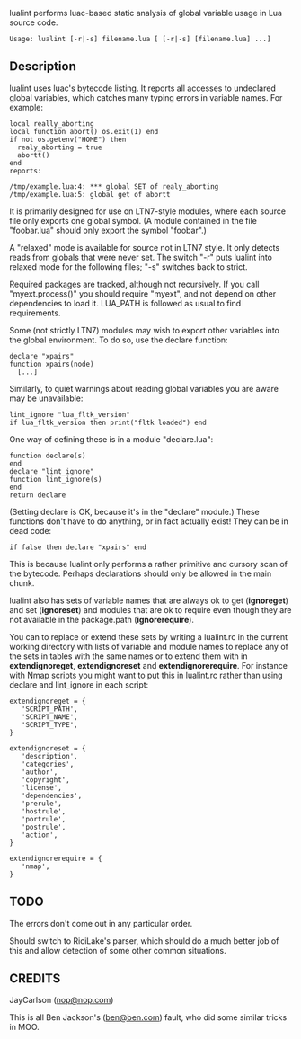lualint performs luac-based static analysis of global variable usage in Lua
source code.

`Usage: lualint [-r|-s] filename.lua [ [-r|-s] [filename.lua] ...]`

## Description

lualint uses luac's bytecode listing. It reports all accesses to undeclared
global variables, which catches many typing errors in variable names. For
example:

    local really_aborting
    local function abort() os.exit(1) end
    if not os.getenv("HOME") then
      realy_aborting = true
      abortt()
    end
    reports:

    /tmp/example.lua:4: *** global SET of realy_aborting
    /tmp/example.lua:5: global get of abortt

It is primarily designed for use on LTN7-style modules, where each source file
only exports one global symbol. (A module contained in the file "foobar.lua"
should only export the symbol "foobar".)

A "relaxed" mode is available for source not in LTN7 style. It only detects
reads from globals that were never set. The switch "-r" puts lualint into
relaxed mode for the following files; "-s" switches back to strict.

Required packages are tracked, although not recursively. If you call
"myext.process()" you should require "myext", and not depend on other
dependencies to load it. LUA_PATH is followed as usual to find requirements.

Some (not strictly LTN7) modules may wish to export other variables into the
global environment. To do so, use the declare function:

    declare "xpairs"
    function xpairs(node)
      [...]

Similarly, to quiet warnings about reading global variables you are aware may
be unavailable:

    lint_ignore "lua_fltk_version"
    if lua_fltk_version then print("fltk loaded") end

One way of defining these is in a module "declare.lua":

    function declare(s)
    end
    declare "lint_ignore"
    function lint_ignore(s)
    end
    return declare

(Setting declare is OK, because it's in the "declare" module.) These functions
don't have to do anything, or in fact actually exist! They can be in dead code:

    if false then declare "xpairs" end

This is because lualint only performs a rather primitive and cursory scan of
the bytecode. Perhaps declarations should only be allowed in the main chunk.

lualint also has sets of variable names that are always ok to get
(**ignoreget**) and set (**ignoreset**) and modules that are ok to
require even though they are not available in the package.path
(**ignorerequire**).

You can to replace or extend these sets by writing a lualint.rc in the
current working directory with lists of variable and module names to
replace any of the sets in tables with the same names or to extend
them with in **extendignoreget**, **extendignoreset** and
**extendignorerequire**. For instance with Nmap scripts you might want
to put this in lualint.rc rather than using declare and lint_ignore in
each script:


    extendignoreget = {
       'SCRIPT_PATH',
       'SCRIPT_NAME',
       'SCRIPT_TYPE',
    }

    extendignoreset = {
       'description',
       'categories',
       'author',
       'copyright',
       'license',
       'dependencies',
       'prerule',
       'hostrule',
       'portrule',
       'postrule',
       'action',
    }

    extendignorerequire = {
       'nmap',
    }

## TODO

The errors don't come out in any particular order.

Should switch to RiciLake's parser, which should do a much better job of this
and allow detection of some other common situations.

## CREDITS

JayCarlson (nop@nop.com)

This is all Ben Jackson's (ben@ben.com) fault, who did some similar tricks in
MOO.
